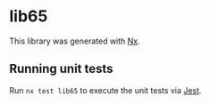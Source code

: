 # lib65

This library was generated with [Nx](https://nx.dev).

## Running unit tests

Run `nx test lib65` to execute the unit tests via [Jest](https://jestjs.io).
